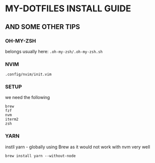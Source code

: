 # MY-DOTFILES INSTALL GUIDE
## AND SOME OTHER TIPS

### OH-MY-ZSH
belongs usually here:
`.oh-my-zsh/.oh-my-zsh.sh`

### NVIM
`.config/nvim/init.vim`

### SETUP
we need the following

```
brew
fzf
nvm
iterm2
zsh
```


### YARN
instll yarn - globally using Brew
as it would not work with nvm very well

`brew install yarn --without-node`

